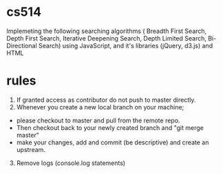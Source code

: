 # cs514
Implemeting the following searching algorithms ( Breadth First Search, Depth First Search, Iterative Deepening Search, Depth Limited Search, Bi-Directional Search) using JavaScript, and it's libraries (jQuery, d3.js) and HTML

# rules
1. If granted access as contributor do not push to master directly.
2. Whenever you create a new local branch on your machine;
- please checkout to master and pull from the remote repo.
- Then checkout back to your newly created branch and "git merge master"
- make your changes, add and commit (be descriptive) and create an upstream.
3. Remove logs (console.log statements)
